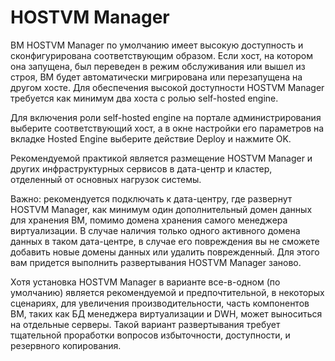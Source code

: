 # HOSTVM Manager

ВМ HOSTVM Manager по умолчанию имеет высокую доступность и сконфигурирована соответствующим образом. Если хост, на котором она запущена, был переведен в режим обслуживания или вышел из строя, ВМ будет автоматически мигрирована или перезапущена на другом хосте. Для обеспечения высокой доступности HOSTVM Manager требуется как минимум два хоста с ролью self-hosted engine.

Для включения роли self-hosted engine на портале администрирования выберите соответствующий хост, а в окне настройки его параметров на вкладке Hosted Engine выберите действие Deploy и нажмите OK.

Рекомендуемой практикой является размещение HOSTVM Manager и других инфраструктурных сервисов в дата-центр и кластер, отделенный от основных нагрузок системы.

Важно: рекомендуется подключать к дата-центру, где развернут HOSTVM Manager, как минимум один дополнительный домен данных для хранения ВМ, помимо домена хранения самого менеджера виртуализации. В случае наличия только одного активного домена данных в таком дата-центре, в случае его повреждения вы не сможете добавить новые домены данных или удалить поврежденный. Для этого вам придется выполнить развертывания HOSTVM Manager заново.

Хотя установка HOSTVM Manager в варианте все-в-одном (по умолчанию) является рекомендуемой и предпочтительной, в некоторых сценариях, для увеличения производительности, часть компонентов ВМ, таких как БД менеджера виртуализации и DWH, может выноситься на отдельные серверы. Такой вариант развертывания требует тщательной проработки вопросов избыточности, доступности, и резервного копирования.
